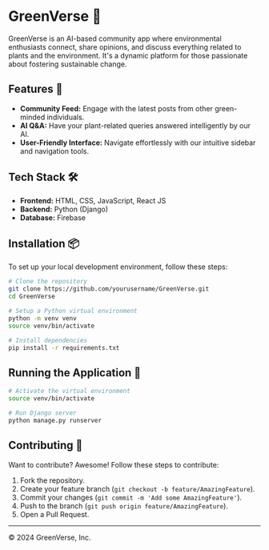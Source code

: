 # GreenVerse 🌿

GreenVerse is an AI-based community app where environmental enthusiasts connect, share opinions, and discuss everything related to plants and the environment. It's a dynamic platform for those passionate about fostering sustainable change.

## Features 🌱

- **Community Feed:** Engage with the latest posts from other green-minded individuals.
- **AI Q&A:** Have your plant-related queries answered intelligently by our AI.
- **User-Friendly Interface:** Navigate effortlessly with our intuitive sidebar and navigation tools.

## Tech Stack 🛠️

- **Frontend:** HTML, CSS, JavaScript, React JS
- **Backend:** Python (Django)
- **Database:** Firebase

## Installation 📦

To set up your local development environment, follow these steps:

```bash
# Clone the repository
git clone https://github.com/yourusername/GreenVerse.git
cd GreenVerse

# Setup a Python virtual environment
python -m venv venv
source venv/bin/activate

# Install dependencies
pip install -r requirements.txt
```

## Running the Application 🚀

```bash
# Activate the virtual environment
source venv/bin/activate

# Run Django server
python manage.py runserver
```

## Contributing 🤝

Want to contribute? Awesome! Follow these steps to contribute:

1. Fork the repository.
2. Create your feature branch (`git checkout -b feature/AmazingFeature`).
3. Commit your changes (`git commit -m 'Add some AmazingFeature'`).
4. Push to the branch (`git push origin feature/AmazingFeature`).
5. Open a Pull Request.

---
© 2024 GreenVerse, Inc.
